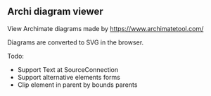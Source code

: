 Archi diagram viewer
------------------------------

View Archimate diagrams made by https://www.archimatetool.com/

Diagrams are converted to SVG in the browser.

Todo:
* Support Text at SourceConnection
* Support alternative elements forms
* Clip element in parent by bounds parents
 